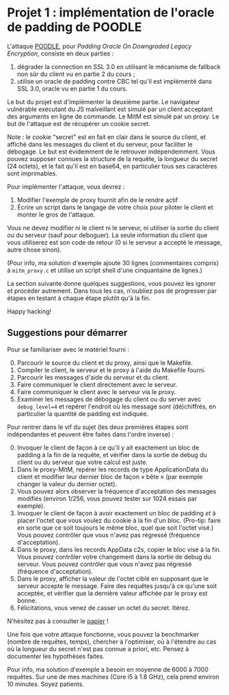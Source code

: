 # Projet 1 : implémentation de l'oracle de padding de POODLE

L'attaque [POODLE][], pour _Padding Oracle On Downgraded Legacy Encryption_,
consiste en deux parties :

1. dégrader la connection en SSL 3.0 en utilisant le mécanisme de fallback non
   sûr du client vu en partie 2 du cours ;
2. utilise un oracle de padding contre CBC tel qu'il est implémenté dans SSL
   3.0, oracle vu en partie 1 du cours.

[POODLE]: https://www.openssl.org/~bodo/ssl-poodle.pdf

Le but du projet est d'implémenter la deuxième partie. Le navigateur
vulnérable exécutant du JS malveillant est simulé par un client acceptant des
arguments en ligne de commande. Le MitM est simulé par un proxy. Le but de
l'attaque est de récupérer un cookie secret.

Note : le cookie "secret" est en fait en clair dans le source du client, et
affiché dans les messages du client et du serveur, pour faciliter le débogage.
Le but est évidemment de le retrouver indépendemment. Vous pouvez supposer
connues la structure de la requête, la longueur du secret (24 octets), et le
fait qu'il est en base64, en particulier tous ses caractères sont imprimables.

Pour implémenter l'attaque, vous devrez :

1. Modifier l'exemple de proxy fournit afin de le rendre actif
2. Écrire un script dans le langage de votre choix pour piloter le client et
   monter le gros de l'attaque.

Vous ne devez modifier ni le client ni le serveur, ni utiliser la sortie du
client ou du serveur (sauf pour deboguer). La seule information du client que
vous utiliserez est son code de retour (0 si le serveur a accepté le message,
autre chose sinon).

(Pour info, ma solution d'exemple ajoute 30 lignes (commentaires compris) à
`mitm_proxy.c` et utilise un script shell d'une cinquantaine de lignes.)

La section suivante donne quelques suggestions, vous pouvez les ignorer et
procéder autrement. Dans tous les cas, n'oubliez pas de progresser par étapes
en testant à chaque étape plutôt qu'à la fin.

Happy hacking!


## Suggestions pour démarrer

Pour se familiariser avec le matériel fourni :

0. Parcourir le source du client et du proxy, ainsi que le Makefile.
0. Compiler le client, le serveur et le proxy à l'aide du Makefile fourni.
0. Parcourir les messages d'aide du serveur et du client.
0. Faire communiquer le client directement avec le serveur.
0. Faire communiquer le client avec le serveur via le proxy.
0. Examiner les messages de débogage du client ou du server avec
   `debug_level=4` et repérer l'endroit où les message sont (dé)chiffrés, en
particulier la quantité de padding est indiquée.

Pour rentrer dans le vif du sujet (les deux premières étapes sont
indépendantes et peuvent être faites dans l'ordre inverse) :

0. Invoquer le client de façon à ce qu'il y ait exactement un bloc de padding
   à la fin de la requête, et vérifier dans la sortie de debug du client ou du
serveur que votre calcul est juste.
0. Dans le proxy-MitM, repérer les records de type ApplicationData du client
   et modifier leur dernier bloc de façon « bête » (par exemple changer la
valeur du dernier octet).
0. Vous pouvez alors observer la fréquence d'acceptation des messages
   modifiés (environ 1/256, vous pouvez tester sur 1024 essais par exemple).
0. Invoquer le client de façon à avoir exactement un bloc de padding *et* à
   placer l'octet que vous voulez du cookie à la fin d'un bloc. (Pro-tip:
faire en sorte que ce soit toujours le même bloc, quel que soit l'octet visé.)
Vous pouvez contrôler que vous n'avez pas régressé (fréquence d'acceptation).
0. Dans le proxy, dans les records AppData c2s, copier le bloc visé à la fin.
   Vous pouvez contrôler votre changement dans la sortie de debug du serveur.
Vous pouvez contrôler que vous n'avez pas régressé (fréquence d'acceptation).
0. Dans le proxy, afficher la valeur de l'octet ciblé en supposant que le
   serveur accepte le message. Faire des requêtes jusqu'à ce qu'une soit
acceptée, et vérifier que la dernière valeur affichée par le proxy est bonne.
0. Félicitations, vous venez de casser un octet du secret. Itérez.

N'hésitez pas à consulter le [papier][POODLE] !

Une fois que votre attaque fonctionne, vous pouvez la benchmarker (nombre de
requêtes, temps), chercher à l'optimiser, où à l'étendre au cas où la longueur
du secret n'est pas connue a priori, etc. Pensez à documenter les hypothèses
faites.

Pour info, ma solution d'exemple a besoin en moyenne de 6000 à 7000 requêtes.
Sur une de mes machines (Core i5 à 1.8 GHz), cela prend environ 10 minutes.
Soyez patients.
